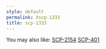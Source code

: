 ```yaml
---
style: default
permalink: Xscp-1333
title: scp-1333
---
```

You may also like:
[SCP-2154](http://scp-wiki.net/scp-2154)
[SCP-401](http://scp-wiki.net/scp-401)